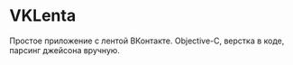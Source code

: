 # VKLenta
Простое приложение с лентой ВКонтакте. Objective-C, верстка в коде, парсинг джейсона вручную.
